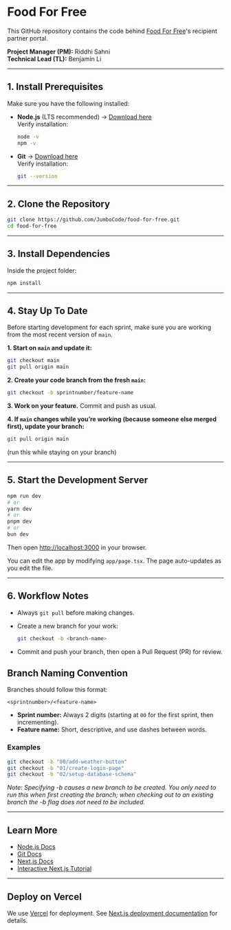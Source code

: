# Food For Free

This GitHub repository contains the code behind [Food For Free](https://foodforfree.org/)'s recipient partner portal.

**Project Manager (PM):** Riddhi Sahni  
**Technical Lead (TL):** Benjamin Li

---

## 1. Install Prerequisites

Make sure you have the following installed:

* **Node.js** (LTS recommended) → [Download here](https://nodejs.org/en/download)  
  Verify installation:

  ```bash
  node -v
  npm -v
  ```
* **Git** → [Download here](https://git-scm.com/downloads)  
  Verify installation:

  ```bash
  git --version
  ```

---

## 2. Clone the Repository

```bash
git clone https://github.com/JumboCode/food-for-free.git
cd food-for-free
```

---

## 3. Install Dependencies

Inside the project folder:

```bash
npm install
```

---

## 4. Stay Up To Date

Before starting development for each sprint, make sure you are working from the most recent version of `main`.

**1. Start on `main` and update it:**
```bash
git checkout main
git pull origin main
```

**2. Create your code branch from the fresh `main`:**
```bash
git checkout -b sprintnumber/feature-name
```

**3. Work on your feature.**
Commit and push as usual.

**4. If `main` changes while you’re working (because someone else merged first), update your branch:**
```bash
git pull origin main
```
(run this while staying on your branch)

---

## 5. Start the Development Server

```bash
npm run dev
# or
yarn dev
# or
pnpm dev
# or
bun dev
```

Then open [http://localhost:3000](http://localhost:3000) in your browser.

You can edit the app by modifying `app/page.tsx`. The page auto-updates as you edit the file.

---

## 6. Workflow Notes

* Always `git pull` before making changes.
* Create a new branch for your work:

  ```bash
  git checkout -b <branch-name>
  ```
* Commit and push your branch, then open a Pull Request (PR) for review.

## Branch Naming Convention

Branches should follow this format:

`<sprintnumber>/<feature-name>`

- **Sprint number:** Always 2 digits (starting at `00` for the first sprint, then incrementing).
- **Feature name:** Short, descriptive, and use dashes between words.

### Examples
```bash
git checkout -b "00/add-weather-button"
git checkout -b "01/create-login-page"
git checkout -b "02/setup-database-schema"
```
*Note: Specifying -b causes a new branch to be created. You only need to run this when first creating the branch; when checking out to an existing branch the -b flag does not need to be included.*

---

## Learn More

* [Node.js Docs](https://nodejs.org/docs)
* [Git Docs](https://git-scm.com/doc)
* [Next.js Docs](https://nextjs.org/docs)
* [Interactive Next.js Tutorial](https://nextjs.org/learn)

---

## Deploy on Vercel

We use [Vercel](https://vercel.com/new?utm_medium=default-template&filter=next.js&utm_source=create-next-app&utm_campaign=create-next-app-readme) for deployment.
See [Next.js deployment documentation](https://nextjs.org/docs/app/building-your-application/deploying) for details.
